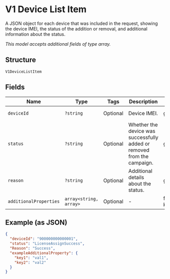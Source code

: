 
# V1 Device List Item

A JSON object for each device that was included in the request, showing the device IMEI, the status of the addition or removal, and additional information about the status.

*This model accepts additional fields of type array.*

## Structure

`V1DeviceListItem`

## Fields

| Name | Type | Tags | Description | Getter | Setter |
|  --- | --- | --- | --- | --- | --- |
| `deviceId` | `?string` | Optional | Device IMEI. | getDeviceId(): ?string | setDeviceId(?string deviceId): void |
| `status` | `?string` | Optional | Whether the device was successfully added or removed from the campaign. | getStatus(): ?string | setStatus(?string status): void |
| `reason` | `?string` | Optional | Additional details about the status. | getReason(): ?string | setReason(?string reason): void |
| `additionalProperties` | `array<string, array>` | Optional | - | findAdditionalProperty(string key): array | additionalProperty(string key, array value): void |

## Example (as JSON)

```json
{
  "deviceId": "900000000000001",
  "status": "LicenseAssignSuccess",
  "Reason": "Success",
  "exampleAdditionalProperty": {
    "key1": "val1",
    "key2": "val2"
  }
}
```

